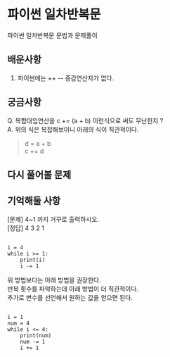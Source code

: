 # 파이썬 일차반복문
파이썬 일차반복문 문법과 문제풀이

## 배운사항
1. 파이썬에는 ++ -- 증감연산자가 없다.

## 궁금사항
Q. 복합대입연산을 c += (a + b) 이런식으로 써도 무난한지 ?  
A. 위의 식은 복잡해보이니 아래의 식이 직관적이다.  
> d = a + b  
> c += d

## 다시 풀어볼 문제

## 기억해둘 사항
[문제] 4~1 까지 거꾸로 출력하시오.  
[정답] 4 3 2 1

<pre><code>
i = 4
while i >= 1:
    print(i)
    i -= 1
</code></pre>

위 방법보다는 아래 방법을 권장한다.  
반복 횟수를 파악하는데 아래 방법이 더 직관적이다.  
추가로 변수를 선언해서 원하는 값을 얻으면 된다.

<pre><code>
i = 1
num = 4
while i <= 4:
    print(num)
    num -= 1
    i += 1
</code></pre>